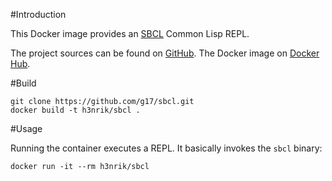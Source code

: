 #Introduction

This Docker image provides an [SBCL](http://www.sbcl.org) Common Lisp REPL.

The project sources can be found on [GitHub](https://github.com/g17/sbcl). The Docker image on [Docker Hub](https://registry.hub.docker.com/u/h3nrik/sbcl/).


#Build

	git clone https://github.com/g17/sbcl.git
    docker build -t h3nrik/sbcl .


#Usage

Running the container executes a REPL. It basically invokes the ```sbcl``` binary:

    docker run -it --rm h3nrik/sbcl

